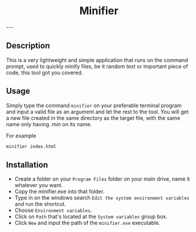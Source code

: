 <h1 align="center">Minifier</h1>
---

## Description
This is a very lightweight and simple application that runs on the command prompt, used to quickly minify files, be it random text or important piece of code, this tool got you covered.

## Usage
Simply type the command `minifier` on your preferable terminal program and input a valid file as an argument and let the rest to the tool.
You will get a new file created in the same directory as the target file, with the same name only having *.min* on its name.

For example
```bash
minifier index.html
```

## Installation
* Create a folder on your `Program Files` folder on your main drive, name it whatever you want.
* Copy the minifier.exe into that folder.
* Type in on the windows search `Edit the system environment variables` and run the shortcut.
* Choose `Environment variables`.
* Click on `Path` that's located at the `System variables` group box.
* Click `New` and input the path of the `minifier.exe` executable.